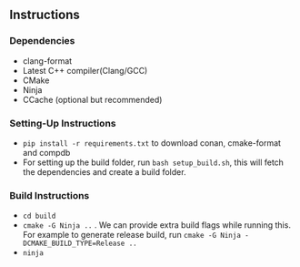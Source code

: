 ## Instructions

### Dependencies

-   clang-format
-   Latest C++ compiler(Clang/GCC)
-   CMake
-   Ninja
-   CCache (optional but recommended)

### Setting-Up Instructions

-   `pip install -r requirements.txt` to download conan, cmake-format and compdb
-   For setting up the build folder, run `bash setup_build.sh`, this will fetch
    the dependencies and create a build folder.

### Build Instructions

-   `cd build`
-   `cmake -G Ninja ..` . We can provide extra build flags while running this.
    For example to generate release build, run
    `cmake -G Ninja -DCMAKE_BUILD_TYPE=Release ..`
-   `ninja`
